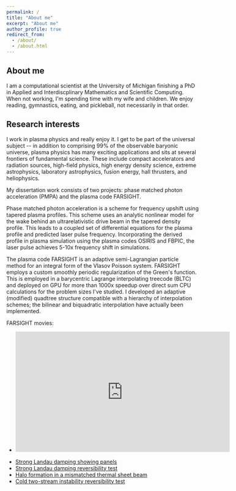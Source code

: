 ```yaml
---
permalink: /
title: "About me"
excerpt: "About me"
author_profile: true
redirect_from: 
  - /about/
  - /about.html
---
```


About me
---
I am a computational scientist at the University of Michigan finishing a PhD in Applied and Interdiscplinary Mathematics and Scientific Computing.  When not working, I'm spending time with my wife and children.  We enjoy reading, gymnastics, eating, and pickleball, not necessarily in that order.

Research interests
---
I work in plasma physics and really enjoy it. I get to be part of the universal subject -- in addition to comprising 99% of the observable baryonic universe, plasma physics has many exciting applications and sits at several frontiers of fundamental science.  These include compact accelerators and radiation sources, high-field physics, high energy density science, extreme astrophysics, laboratory astrophysics, fusion energy, hall thrusters, and heliophysics.

My dissertation work consists of two projects: phase matched photon acceleration (PMPA) and the plasma code FARSIGHT.

Phase matched photon acceleration is a scheme for frequency upshift using tapered plasma profiles.  This scheme uses an analytic nonlinear model for the wake behind an ultrarelativistic drive beam in the tapered density profile.  This leads to a coupled set of differential equations for the plasma profile and predicted laser pulse frequency.  Incorporating the derived profile in plasma simulation using the plasma codes OSIRIS and FBPIC, the laser pulse achieves 5-10x frequency shift in simulations.

The plasma code FARSIGHT is an adaptive semi-Lagrangian particle method for an integral form of the Vlasov Poisson system.  FARSIGHT employs a custom smoothly periodic regularization of the Green's function.  This is employed in a barycentric Lagrange interpolating treecode (BLTC) and deployed on GPU for more than 1000x speedup over direct sum CPU calculations for the problem sizes I've studied.  I developed an adaptive (modified) quadtree structure compatible with a hierarchy of interpolation schemes; the bilinear and biquadratic interpolation have actually been implemented.

FARSIGHT movies:
* <iframe width="560" height="315" src="https://www.youtube.com/embed/rD-8xj-KJME" title="YouTube video player" frameborder="0" allow="accelerometer; autoplay; clipboard-write; encrypted-media; gyroscope; picture-in-picture" allowfullscreen></iframe>
[//]: # (* <a href=https://youtu.be/vMXde63Nrec> Strong two-stream instability </a>)
* <a href=https://youtu.be/RH131FfbLms> Strong Landau damping showing panels </a>
* <a href=https://youtu.be/lU-ed4AYQrM> Strong Landau damping reversibility test </a>
* <a href=https://youtu.be/UlHV1ezdnFY> Halo formation in a mismatched thermal sheet beam </a>
* <a href=https://youtu.be/rD-8xj-KJME> Cold two-stream instability reversibility test </a>

[//]: # (Other interests)

[//]: # (---)

[//]: # (I'm interested in science and technology that changes the world.  That potentially includes everything and would take forever; some things I am tinkering with or would like to learn about in the near future include)

[//]: # (* Machine learning / artificial intelligence)

[//]: # (* Quantum computing)

[//]: # (* Autonomous and connected vehicles)

[//]: # (* Robotics)

[//]: # (* Augmented and virtual reality)

[//]: # (* Internet of things)
